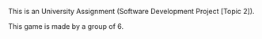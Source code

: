 This is an University Assignment (Software Development Project [Topic 2]).

This game is made by a group of 6.